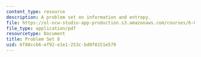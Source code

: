 ```yaml
---
content_type: resource
description: A problem set on information and entropy.
file: https://ol-ocw-studio-app-production.s3.amazonaws.com/courses/6-050j-information-and-entropy-spring-2008/6f88ccb6ef92e1e1253cbd0f8151e579_MIT6_050JS08_ps_08.pdf
file_type: application/pdf
resourcetype: Document
title: Problem Set 8
uid: 6f88ccb6-ef92-e1e1-253c-bd0f8151e579
---
```

